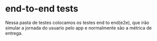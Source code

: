 # end-to-end tests

Nessa pasta de testes colocamos os testes end to end(e2e), que irão simular a jornada do usuario pelo app e normalmente são a métrica de entrega.